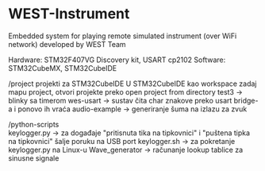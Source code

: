 # WEST-Instrument
Embedded system for playing remote simulated instrument (over WiFi network) developed by WEST Team

Hardware:  STM32F407VG Discovery kit, USART cp2102
Software:  STM32CubeMX, STM32CubeIDE

/project   projekti za STM32CubeIDE
U STM32CubeIDE kao workspace zadaj mapu project, otvori projekte preko open project from directory
    test3           -> blinky sa timerom 
    wes-usart       -> sustav čita char znakove preko usart bridge-a i ponovo ih vraća
    audio-example   -> generiranje šuma na izlazu za zvuk

/python-scripts   
    keylogger.py    -> za događaje "pritisnuta tika na tipkovnici" i "puštena tipka na tipkovnici" šalje poruku na USB port
    keylogger.sh    -> za pokretanje keylogger.py na Linux-u
    Wave_generator  -> računanje lookup tablice za sinusne signale
